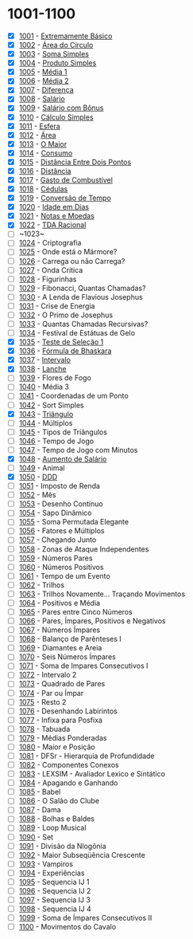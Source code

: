 # 1001-1100

  - [x] [1001](https://www.urionlinejudge.com.br/judge/pt/problems/view/1001) - [Extremamente Básico](1001.poti)
  - [x] [1002](https://www.urionlinejudge.com.br/judge/pt/problems/view/1002) - [Área do Círculo](1002.poti)
  - [x] [1003](https://www.urionlinejudge.com.br/judge/pt/problems/view/1003) - [Soma Simples](1003.poti)
  - [x] [1004](https://www.urionlinejudge.com.br/judge/pt/problems/view/1004) - [Produto Simples](1004.poti)
  - [x] [1005](https://www.urionlinejudge.com.br/judge/pt/problems/view/1005) - [Média 1](1005.poti)
  - [x] [1006](https://www.urionlinejudge.com.br/judge/pt/problems/view/1006) - [Média 2](1006.poti)
  - [x] [1007](https://www.urionlinejudge.com.br/judge/pt/problems/view/1007) - [Diferença](1007.poti)
  - [x] [1008](https://www.urionlinejudge.com.br/judge/pt/problems/view/1008) - [Salário](1008.poti)
  - [x] [1009](https://www.urionlinejudge.com.br/judge/pt/problems/view/1009) - [Salário com Bônus](1009.poti)
  - [x] [1010](https://www.urionlinejudge.com.br/judge/pt/problems/view/1010) - [Cálculo Simples](1010.poti)
  - [x] [1011](https://www.urionlinejudge.com.br/judge/pt/problems/view/1011) - [Esfera](1011.poti)
  - [x] [1012](https://www.urionlinejudge.com.br/judge/pt/problems/view/1012) - [Área](1012.poti)
  - [x] [1013](https://www.urionlinejudge.com.br/judge/pt/problems/view/1013) - [O Maior](1013.poti)
  - [x] [1014](https://www.urionlinejudge.com.br/judge/pt/problems/view/1014) - [Consumo](1014.poti)
  - [x] [1015](https://www.urionlinejudge.com.br/judge/pt/problems/view/1015) - [Distância Entre Dois Pontos](1015.poti)
  - [x] [1016](https://www.urionlinejudge.com.br/judge/pt/problems/view/1016) - [Distância](1016.poti)
  - [x] [1017](https://www.urionlinejudge.com.br/judge/pt/problems/view/1017) - [Gasto de Combustível](1017.poti)
  - [x] [1018](https://www.urionlinejudge.com.br/judge/pt/problems/view/1018) - [Cédulas](1018.poti)
  - [x] [1019](https://www.urionlinejudge.com.br/judge/pt/problems/view/1019) - [Conversão de Tempo](1019.poti)
  - [x] [1020](https://www.urionlinejudge.com.br/judge/pt/problems/view/1020) - [Idade em Dias](1020.poti)
  - [x] [1021](https://www.urionlinejudge.com.br/judge/pt/problems/view/1021) - [Notas e Moedas](1021.poti)
  - [x] [1022](https://www.urionlinejudge.com.br/judge/pt/problems/view/1022) - [TDA Racional](1022.poti)
  - [ ] ~1023~
  - [ ] [1024](https://www.urionlinejudge.com.br/judge/pt/problems/view/1024) - Criptografia
  - [ ] [1025](https://www.urionlinejudge.com.br/judge/pt/problems/view/1025) - Onde está o Mármore?
  - [ ] [1026](https://www.urionlinejudge.com.br/judge/pt/problems/view/1026) - Carrega ou não Carrega?
  - [ ] [1027](https://www.urionlinejudge.com.br/judge/pt/problems/view/1027) - Onda Crítica
  - [ ] [1028](https://www.urionlinejudge.com.br/judge/pt/problems/view/1028) - Figurinhas
  - [ ] [1029](https://www.urionlinejudge.com.br/judge/pt/problems/view/1029) - Fibonacci, Quantas Chamadas?
  - [ ] [1030](https://www.urionlinejudge.com.br/judge/pt/problems/view/1030) - A Lenda de Flavious Josephus
  - [ ] [1031](https://www.urionlinejudge.com.br/judge/pt/problems/view/1031) - Crise de Energia
  - [ ] [1032](https://www.urionlinejudge.com.br/judge/pt/problems/view/1032) - O Primo de Josephus
  - [ ] [1033](https://www.urionlinejudge.com.br/judge/pt/problems/view/1033) - Quantas Chamadas Recursivas?
  - [ ] [1034](https://www.urionlinejudge.com.br/judge/pt/problems/view/1034) - Festival de Estátuas de Gelo
  - [x] [1035](https://www.urionlinejudge.com.br/judge/pt/problems/view/1035) - [Teste de Seleção 1](1035.poti)
  - [x] [1036](https://www.urionlinejudge.com.br/judge/pt/problems/view/1036) - [Fórmula de Bhaskara](1036.poti)
  - [x] [1037](https://www.urionlinejudge.com.br/judge/pt/problems/view/1037) - [Intervalo](1037.poti)
  - [x] [1038](https://www.urionlinejudge.com.br/judge/pt/problems/view/1038) - [Lanche](1038.poti)
  - [ ] [1039](https://www.urionlinejudge.com.br/judge/pt/problems/view/1039) - Flores de Fogo
  - [ ] [1040](https://www.urionlinejudge.com.br/judge/pt/problems/view/1040) - Média 3
  - [ ] [1041](https://www.urionlinejudge.com.br/judge/pt/problems/view/1041) - Coordenadas de um Ponto
  - [ ] [1042](https://www.urionlinejudge.com.br/judge/pt/problems/view/1042) - Sort Simples
  - [x] [1043](https://www.urionlinejudge.com.br/judge/pt/problems/view/1043) - [Triângulo](1043.poti)
  - [ ] [1044](https://www.urionlinejudge.com.br/judge/pt/problems/view/1044) - Múltiplos
  - [ ] [1045](https://www.urionlinejudge.com.br/judge/pt/problems/view/1045) - Tipos de Triângulos
  - [ ] [1046](https://www.urionlinejudge.com.br/judge/pt/problems/view/1046) - Tempo de Jogo
  - [ ] [1047](https://www.urionlinejudge.com.br/judge/pt/problems/view/1047) - Tempo de Jogo com Minutos
  - [x] [1048](https://www.urionlinejudge.com.br/judge/pt/problems/view/1048) - [Aumento de Salário](1048.poti)
  - [ ] [1049](https://www.urionlinejudge.com.br/judge/pt/problems/view/1049) - Animal
  - [x] [1050](https://www.urionlinejudge.com.br/judge/pt/problems/view/1050) - [DDD](1050.poti)
  - [ ] [1051](https://www.urionlinejudge.com.br/judge/pt/problems/view/1051) - Imposto de Renda
  - [ ] [1052](https://www.urionlinejudge.com.br/judge/pt/problems/view/1052) - Mês
  - [ ] [1053](https://www.urionlinejudge.com.br/judge/pt/problems/view/1053) - Desenho Contínuo
  - [ ] [1054](https://www.urionlinejudge.com.br/judge/pt/problems/view/1054) - Sapo Dinâmico
  - [ ] [1055](https://www.urionlinejudge.com.br/judge/pt/problems/view/1055) - Soma Permutada Elegante
  - [ ] [1056](https://www.urionlinejudge.com.br/judge/pt/problems/view/1056) - Fatores e Múltiplos
  - [ ] [1057](https://www.urionlinejudge.com.br/judge/pt/problems/view/1057) - Chegando Junto
  - [ ] [1058](https://www.urionlinejudge.com.br/judge/pt/problems/view/1058) - Zonas de Ataque Independentes
  - [ ] [1059](https://www.urionlinejudge.com.br/judge/pt/problems/view/1059) - Números Pares
  - [ ] [1060](https://www.urionlinejudge.com.br/judge/pt/problems/view/1060) - Números Positivos
  - [ ] [1061](https://www.urionlinejudge.com.br/judge/pt/problems/view/1061) - Tempo de um Evento
  - [ ] [1062](https://www.urionlinejudge.com.br/judge/pt/problems/view/1062) - Trilhos
  - [ ] [1063](https://www.urionlinejudge.com.br/judge/pt/problems/view/1063) - Trilhos Novamente... Traçando Movimentos
  - [ ] [1064](https://www.urionlinejudge.com.br/judge/pt/problems/view/1064) - Positivos e Média
  - [ ] [1065](https://www.urionlinejudge.com.br/judge/pt/problems/view/1065) - Pares entre Cinco Números
  - [ ] [1066](https://www.urionlinejudge.com.br/judge/pt/problems/view/1066) - Pares, Ímpares, Positivos e Negativos
  - [ ] [1067](https://www.urionlinejudge.com.br/judge/pt/problems/view/1067) - Números Ímpares
  - [ ] [1068](https://www.urionlinejudge.com.br/judge/pt/problems/view/1068) - Balanço de Parênteses I
  - [ ] [1069](https://www.urionlinejudge.com.br/judge/pt/problems/view/1069) - Diamantes e Areia
  - [ ] [1070](https://www.urionlinejudge.com.br/judge/pt/problems/view/1070) - Seis Números Ímpares
  - [ ] [1071](https://www.urionlinejudge.com.br/judge/pt/problems/view/1071) - Soma de Impares Consecutivos I
  - [ ] [1072](https://www.urionlinejudge.com.br/judge/pt/problems/view/1072) - Intervalo 2
  - [ ] [1073](https://www.urionlinejudge.com.br/judge/pt/problems/view/1073) - Quadrado de Pares
  - [ ] [1074](https://www.urionlinejudge.com.br/judge/pt/problems/view/1074) - Par ou Ímpar
  - [ ] [1075](https://www.urionlinejudge.com.br/judge/pt/problems/view/1075) - Resto 2
  - [ ] [1076](https://www.urionlinejudge.com.br/judge/pt/problems/view/1076) - Desenhando Labirintos
  - [ ] [1077](https://www.urionlinejudge.com.br/judge/pt/problems/view/1077) - Infixa para Posfixa
  - [ ] [1078](https://www.urionlinejudge.com.br/judge/pt/problems/view/1078) - Tabuada
  - [ ] [1079](https://www.urionlinejudge.com.br/judge/pt/problems/view/1079) - Médias Ponderadas
  - [ ] [1080](https://www.urionlinejudge.com.br/judge/pt/problems/view/1080) - Maior e Posição
  - [ ] [1081](https://www.urionlinejudge.com.br/judge/pt/problems/view/1081) - DFSr - Hierarquia de Profundidade
  - [ ] [1082](https://www.urionlinejudge.com.br/judge/pt/problems/view/1082) - Componentes Conexos
  - [ ] [1083](https://www.urionlinejudge.com.br/judge/pt/problems/view/1083) - LEXSIM - Avaliador Lexico e Sintático
  - [ ] [1084](https://www.urionlinejudge.com.br/judge/pt/problems/view/1084) - Apagando e Ganhando
  - [ ] [1085](https://www.urionlinejudge.com.br/judge/pt/problems/view/1085) - Babel
  - [ ] [1086](https://www.urionlinejudge.com.br/judge/pt/problems/view/1086) - O Salão do Clube
  - [ ] [1087](https://www.urionlinejudge.com.br/judge/pt/problems/view/1087) - Dama
  - [ ] [1088](https://www.urionlinejudge.com.br/judge/pt/problems/view/1088) - Bolhas e Baldes
  - [ ] [1089](https://www.urionlinejudge.com.br/judge/pt/problems/view/1089) - Loop Musical
  - [ ] [1090](https://www.urionlinejudge.com.br/judge/pt/problems/view/1090) - Set
  - [ ] [1091](https://www.urionlinejudge.com.br/judge/pt/problems/view/1091) - Divisão da Nlogônia
  - [ ] [1092](https://www.urionlinejudge.com.br/judge/pt/problems/view/1092) - Maior Subseqüência Crescente
  - [ ] [1093](https://www.urionlinejudge.com.br/judge/pt/problems/view/1093) - Vampiros
  - [ ] [1094](https://www.urionlinejudge.com.br/judge/pt/problems/view/1094) - Experiências
  - [ ] [1095](https://www.urionlinejudge.com.br/judge/pt/problems/view/1095) - Sequencia IJ 1
  - [ ] [1096](https://www.urionlinejudge.com.br/judge/pt/problems/view/1096) - Sequencia IJ 2
  - [ ] [1097](https://www.urionlinejudge.com.br/judge/pt/problems/view/1097) - Sequencia IJ 3
  - [ ] [1098](https://www.urionlinejudge.com.br/judge/pt/problems/view/1098) - Sequencia IJ 4
  - [ ] [1099](https://www.urionlinejudge.com.br/judge/pt/problems/view/1099) - Soma de Ímpares Consecutivos II
  - [ ] [1100](https://www.urionlinejudge.com.br/judge/pt/problems/view/1100) - Movimentos do Cavalo